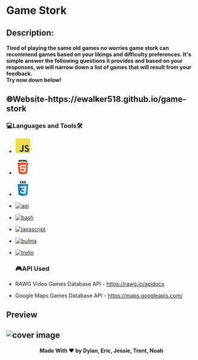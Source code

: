 <h1>Game Stork</h1>

<h2>Description:<br><h4>Tired of playing the same old games no worries game stork can recommend games based on your likings and difficulty preferences. It's simple answer the following questions it provides and based on your responses, we will narrow down a list of games that will result from your feedback.<br>
Try now down below!<h4>
  
<h2>🌐Website-https://ewalker518.github.io/game-stork</h2>
  
  <h3 align="left">💻Languages and Tools🛠️</h3>

- <a href="https://developer.mozilla.org/en-US/docs/Web/JavaScript" target="_blank"> <img src="https://raw.githubusercontent.com/devicons/devicon/master/icons/javascript/javascript-original.svg" alt="javascript" width="40" height="40"/> </a> </p>
  
- <a href="https://www.w3.org/html/" target="_blank"> <img src="https://raw.githubusercontent.com/devicons/devicon/master/icons/html5/html5-original-wordmark.svg" alt="html5" width="40" height="40"/> </a>
  
- <a href="https://www.w3schools.com/css/" target="_blank"> <img src="https://raw.githubusercontent.com/devicons/devicon/master/icons/css3/css3-original-wordmark.svg" alt="css3" width="40" height="40"/> </a>
  
- <a href="https://www.mulesoft.com/resources/api/what-is-an-api#:~:text=API%20is%20the%20acronym%20for,you're%20using%20an%20API." target="_blank"> <img src="https://alexanderfo.com/wp-content/uploads/2019/12/1139px-Cloud-API-Logo.svg_.png" alt="api" width="40" height="40"/> </a>

- <p align="left"> <a href="https://www.gnu.org/software/bash/" target="_blank"> <img src="https://www.vectorlogo.zone/logos/gnu_bash/gnu_bash-icon.svg" alt="bash" width="40" height="40"/> </a>
  
- <a href="https://code.visualstudio.com/" target="_blank"> <img src="https://upload.wikimedia.org/wikipedia/commons/thumb/9/9a/Visual_Studio_Code_1.35_icon.svg/1200px-Visual_Studio_Code_1.35_icon.svg.png" alt="javascript" width="40" height="40"/> </a> </p>
  
- <a href="https://bulma.io/" target="_blank"> <img src="https://iconape.com/wp-content/files/df/370667/svg/bulma-logo-icon-png-svg.png" alt="bulma" width="40" height="40"/> </a>
  
- <a href="https://trello.com/b/1X0LAuLg/kanban-for-gg" target="_blank"> <img src="https://cdn.worldvectorlogo.com/logos/trello.svg" alt="trello" width="40" height="40"/> </a>  
  
  <h3 align="left">🎮API Used</h3>
- RAWG Video Games Database API - https://rawg.io/apidocs
- Google Maps Games Database API - https://maps.googleapis.com/

<h2>Preview<h2>
  <img src="https://github.com/ewalker518/game-go/blob/develop/assets/images/updated-image-game-go.png?raw=true" alt="cover image" width="893" height="432"/>

  <h4 align="center">Made With ❤️ by Dylan, Eric, Jessie, Trent, Noah
